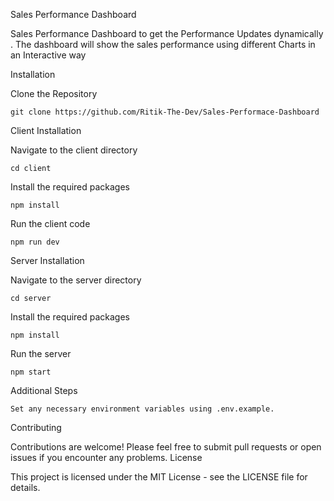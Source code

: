Sales Performance Dashboard

Sales Performance Dashboard to get the Performance Updates dynamically . The dashboard will show the sales performance using different Charts in an Interactive way

Installation

Clone the Repository

    git clone https://github.com/Ritik-The-Dev/Sales-Performace-Dashboard

Client Installation


Navigate to the client directory

    cd client

Install the required packages

    npm install

Run the client code

    npm run dev

Server Installation

Navigate to the server directory

    cd server

Install the required packages

    npm install

Run the server

    npm start

Additional Steps

    Set any necessary environment variables using .env.example.

Contributing

Contributions are welcome! Please feel free to submit pull requests or open issues if you encounter any problems.
License

This project is licensed under the MIT License - see the LICENSE file for details.